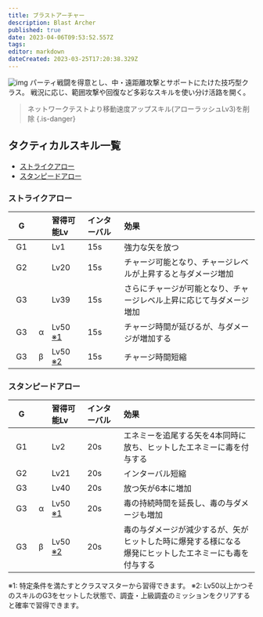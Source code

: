 ```yaml
---
title: ブラストアーチャー
description: Blast Archer
published: true
date: 2023-04-06T09:53:52.557Z
tags: 
editor: markdown
dateCreated: 2023-03-25T17:20:38.329Z
---
```


![img](https://pbs.twimg.com/media/FsTY0YXacAc-eE7?format=jpg&name=small)
パーティ戦闘を得意とし、中・遠距離攻撃とサポートにたけた技巧型クラス。
戦況に応じ、範囲攻撃や回復など多彩なスキルを使い分け活路を開く。

> ネットワークテストより移動速度アップスキル(アローラッシュLv3)を削除
{.is-danger}

## タクティカルスキル一覧
* [ストライクアロー](#StrikeArrow)
* [スタンピードアロー](#StampedeArrow)


### <a name="StrikeArrow"></a>ストライクアロー
| G | | 習得可能Lv | インターバル | 効果 |
|:-:|:-|:------|:-----------|:----|
| G1 | | Lv1  | 15s | 強力な矢を放つ |
| G2 | | Lv20 | 15s | チャージ可能となり、チャージレベルが上昇すると与ダメージ増加 |
| G3 | | Lv39 | 15s | さらにチャージが可能となり、チャージレベル上昇に応じて与ダメージ増加 |
| G3　| α | Lv50 [※1](#how2learnA) | 15s | チャージ時間が延びるが、与ダメージが増加する |
| G3　| β | Lv50 [※2](#how2learnB) | 15s | チャージ時間短縮 |

### <a name="StampedeArrow"></a>スタンピードアロー
| G | | 習得可能Lv | インターバル | 効果 |
|:-:|:-|:------|:-----------|:----|
| G1 | | Lv2  | 20s | エネミーを追尾する矢を4本同時に放ち、ヒットしたエネミーに毒を付与する |
| G2 | | Lv21 | 20s | インターバル短縮 |
| G3 | | Lv40 | 20s | 放つ矢が6本に増加 |
| G3　| α | Lv50 [※1](#how2learnA) | 20s | 毒の持続時間を延長し、毒の与ダメージも増加 |
| G3　| β | Lv50 [※2](#how2learnB) | 20s | 毒の与ダメージが減少するが、矢がヒットした時に爆発する様になる<br>爆発にヒットしたエネミーにも毒を付与する |

<a name="how2learnA">※1: </a>特定条件を満たすとクラスマスターから習得できます。
<a name="how2learnA">※2: </a>Lv50以上かつそのスキルのG3をセットした状態で、調査・上級調査のミッションをクリアすると確率で習得できます。